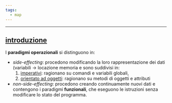 ```yaml
---
tags:
  - map
---
```

___
## <u>introduzione</u>
I **paradigmi operazionali** si distinguono in:
- *side-effecting*: procedono modificando la loro rappresentazione dei dati (variabili $\to$ locazione memoria e sono suddivisi in:
	1. <u>imperativi</u>: ragionano su comandi e variabili globali,
	2. <u>orientato ad oggetti</u>: ragionano su metodi di oggetti e attributi
- *non-side-effecting*: procedono creando continuamente nuovi dati e contengono i paradigmi **funzionali**, che eseguono le istruzioni senza modificare lo stato del programma.